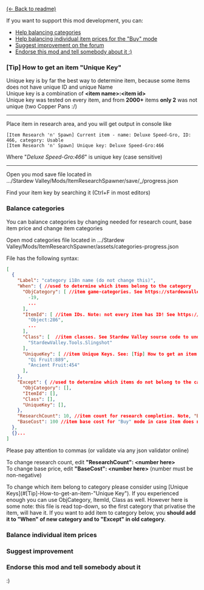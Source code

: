 ﻿[(← Back to readme)](README.md)

If you want to support this mod development, you can:

* [Help balancing categories](#balance-categories)
* [Help balancing individual item prices for the "Buy" mode]()
* [Suggest improvement on the forum]()
* [Endorse this mod and tell somebody about it :)]()

### [Tip] How to get an item "Unique Key"

Unique key is by far the best way to determine item, because some items does not have unique ID and unique Name   
Unique key is a combination of __\<item name\>:\<item id\>__   
Unique key was tested on every item, and from __2000+__ items __only 2__ was not unique (two Copper Pans :/)

---

Place item in research area, and you will get output in console like

```
[Item Research 'n' Spawn] Current item - name: Deluxe Speed-Gro, ID: 466, category: Usable
[Item Research 'n' Spawn] Unique key: Deluxe Speed-Gro:466
```

Where "_Deluxe Speed-Gro:466_" is unique key (case sensitive)

---
Open you mod save file located in    
.../Stardew Valley/Mods/ItemResearchSpawner/save/<farmer>_<farm>/progress.json

Find your item key by searching it (Ctrl+F in most editors)

### Balance categories

You can balance categories by changing needed for research count, base item price and change item categories

Open mod categories file located in .../Stardew Valley/Mods/ItemResearchSpawner/assets/categories-progress.json

File has the following syntax:

```json
[
  {
    "Label": "category i18n name (do not change this)",
    "When": { //used to determine which items belong to the category
      "ObjCategory": [ //item game-categories. See https://stardewvalleywiki.com/Modding:Object_data#Categories
        -19,
        ...
      ],
      "ItemId": [ //item IDs. Note: not every item has ID! See https://stardewids.com/
        "Object:286",
        ...
      ],
      "Class": [  //item classes. See Stardew Valley sourse code to understand this :/
        "StardewValley.Tools.Slingshot"
      ],
      "UniqueKey": [ //item Unique Keys. See: [Tip] How to get an item "Unique Key"
        "Qi Fruit:889",
        "Ancient Fruit:454"
      ],
    },
    "Except": { //used to determine which items do not belong to the category
      "ObjCategory": [],
      "ItemId": [],
      "Class": [],
      "UniqueKey": [],
    },
    "ResearchCount": 10, //item count for research completion. Note, "Buy mode" use "1" instead of this
    "BaseCost": 100 //item base cost for "Buy" mode in case item does not have own price
  },
  {}...
]
```

Please pay attention to commas (or validate via any json validator online)

To change research count, edit __\"ResearchCount\": \<number here\>__   
To change base price, edit __\"BaseCost\": \<number here\>__ (number must be non-negative)

To change which item belong to category please consider using [Unique Keys](#[Tip]-How-to-get-an-item-"Unique Key").
If you experienced enough you can use ObjCategory, ItemId, Class as well. However here is some note: this file is read top-down, so
the first category that privatise the item, will have it. If you want to add item to category below, you __should add it to 
"When" of new category and to "Except" in old category__.

### Balance individual item prices

### Suggest improvement

### Endorse this mod and tell somebody about it

:)